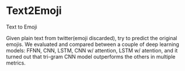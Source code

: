 # Text2Emoji
Text to Emoji

Given plain text from twitter(emoji discarded), try to predict the original emojis.
We evaluated and compared between a couple of deep learning models: FFNN, CNN, LSTM, CNN w/ attention, LSTM w/ atention, and it turned out that tri-gram CNN model outperforms the others in multiple metrics.
